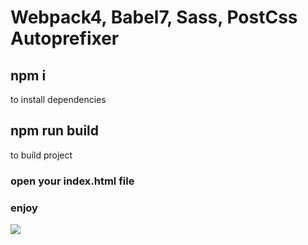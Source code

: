 # Webpack4, Babel7, Sass, PostCss Autoprefixer

## npm i
to install dependencies

## npm run build 
to build project

### open your index.html file
### enjoy
![](https://zhitanska.com/wp-content/uploads/2017/08/IR-1.jpg)
